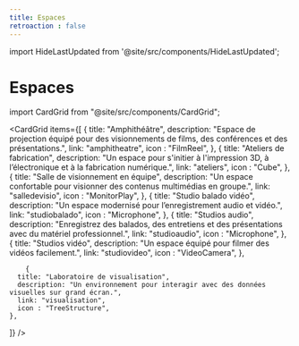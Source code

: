 ```yaml
---
title: Espaces
retroaction : false
---
```


import HideLastUpdated from '@site/src/components/HideLastUpdated';

<HideLastUpdated/>

# Espaces

import CardGrid from "@site/src/components/CardGrid";

<CardGrid
  items={[
    {
      title: "Amphithéâtre",
      description: "Espace de projection équipé pour des visionnements de films, des conférences et des présentations.",
      link: "amphitheatre",
      icon : "FilmReel",
    },
    {
      title: "Ateliers de fabrication",
      description: "Un espace pour s'initier à l'impression 3D, à l’électronique et à la fabrication numérique.",
      link: "ateliers",
      icon : "Cube",
    },
    {
      title: "Salle de visionnement en équipe",
      description: "Un espace confortable pour visionner des contenus multimédias en groupe.",
      link: "salledevisio",
      icon : "MonitorPlay",
    },
        {
      title: "Studio balado vidéo",
      description: "Un espace modernisé pour l’enregistrement audio et vidéo.",
      link: "studiobalado",
      icon : "Microphone",
    },
    {
      title: "Studios audio",
      description: "Enregistrez des balados, des entretiens et des présentations avec du matériel professionnel.",
      link: "studioaudio",
      icon : "Microphone",
    },
    {
      title: "Studios vidéo",
      description: "Un espace équipé pour filmer des vidéos facilement.",
      link: "studiovideo",
      icon : "VideoCamera",
    },

        {
      title: "Laboratoire de visualisation",
      description: "Un environnement pour interagir avec des données visuelles sur grand écran.",
      link: "visualisation",
      icon : "TreeStructure",
    },
  ]}
/>